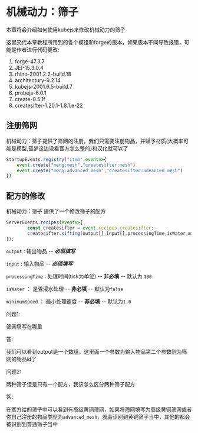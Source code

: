 # 机械动力：筛子
本章将会介绍如何使用kubejs来修改机械动力的筛子

这里交代本章教程所用到的各个模组和forge的版本，如果版本不同导致报错，可能是作者进行代码更改:
1. forge-47.3.7
2. JEI-15.3.0.4
3. rhino-2001.2.2-build.18
4. architectury-9.2.14
5. kubejs-2001.6.5-build.7
6. probejs-6.0.1
7. create-0.5.1f
8. createsifter-1.20.1-1.8.1.e-22

## 注册筛网
机械动力：筛子提供了筛网的注册，我们只需要注册物品，并赋予材质(大概率可能是模型,孤梦这边没看官方怎么整的)和汉化就可以了

```js
StartupEvents.registry("item",event=>{
    event.create("meng:mesh","createsifter:mesh")
    event.create("meng:advanced_mesh","createsifter:advanced_mesh")
})
```

## 配方的修改
机械动力：筛子 提供了一个修改筛子的配方
```js
ServerEvents.recipes(event=>{
        const createsifter = event.recipes.createsifter;
        createsifter.sifting(output[],input[],processingTime,isWater,minimumSpeed);
});
```
`output` : 输出物品 -- ***必须填写***

`input` : 输入物品 -- ***必须填写***

`processingTime` :  处理时间(tick为单位) -- **非必填** -- 默认为 `100`

`isWater` ： 是否浸水处理 -- **非必填** -- 默认为`false`

`minimumSpeed` ： 最小处理速度 -- **非必填** -- 默认为`1.0`

问题1:

筛网填写在哪里

答:

我们可以看到output是一个数组，这里面一个参数为输入物品第二个参数则为筛网的物品id了

问题2:

两种筛子但是只有一个配方，我该怎么区分两种筛子配方

答:

在官方给的筛子中可以看到有高级黄铜筛网，如果将筛网填写为高级黄铜筛网或者你自己注册的物品类型为`advanced_mesh`，就会识别到黄铜筛子当中，其他的都会被识别到普通筛子当中
